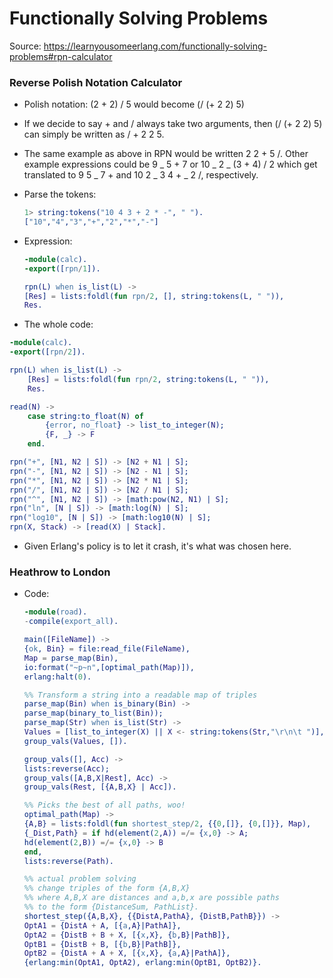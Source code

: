 # Functionally Solving Problems

Source: https://learnyousomeerlang.com/functionally-solving-problems#rpn-calculator

### Reverse Polish Notation Calculator

- Polish notation: (2 + 2) / 5 would become (/ (+ 2 2) 5)
- If we decide to say + and / always take two arguments, then (/ (+ 2 2) 5) can simply be written as / + 2 2 5.
- The same example as above in RPN would be written 2 2 + 5 /. Other example expressions could be 9 _ 5 + 7 or 10 _ 2 _ (3 + 4) / 2 which get translated to 9 5 _ 7 + and 10 2 _ 3 4 + _ 2 /, respectively.
- Parse the tokens:
  ```erlang
  1> string:tokens("10 4 3 + 2 * -", " ").
  ["10","4","3","+","2","*","-"]
  ```
- Expression:

  ```erlang
  -module(calc).
  -export([rpn/1]).

  rpn(L) when is_list(L) ->
  [Res] = lists:foldl(fun rpn/2, [], string:tokens(L, " ")),
  Res.
  ```

- The whole code:

```erlang
-module(calc).
-export([rpn/2]).

rpn(L) when is_list(L) ->
    [Res] = lists:foldl(fun rpn/2, string:tokens(L, " ")),
    Res.

read(N) ->
    case string:to_float(N) of
        {error, no_float} -> list_to_integer(N);
        {F, _} -> F
    end.

rpn("+", [N1, N2 | S]) -> [N2 + N1 | S];
rpn("-", [N1, N2 | S]) -> [N2 - N1 | S];
rpn("*", [N1, N2 | S]) -> [N2 * N1 | S];
rpn("/", [N1, N2 | S]) -> [N2 / N1 | S];
rpn("^", [N1, N2 | S]) -> [math:pow(N2, N1) | S];
rpn("ln", [N | S]) -> [math:log(N) | S];
rpn("log10", [N | S]) -> [math:log10(N) | S];
rpn(X, Stack) -> [read(X) | Stack].
```

- Given Erlang's policy is to let it crash, it's what was chosen here.

### Heathrow to London

- Code:

  ```erlang
  -module(road).
  -compile(export_all).

  main([FileName]) ->
  {ok, Bin} = file:read_file(FileName),
  Map = parse_map(Bin),
  io:format("~p~n",[optimal_path(Map)]),
  erlang:halt(0).

  %% Transform a string into a readable map of triples
  parse_map(Bin) when is_binary(Bin) ->
  parse_map(binary_to_list(Bin));
  parse_map(Str) when is_list(Str) ->
  Values = [list_to_integer(X) || X <- string:tokens(Str,"\r\n\t ")],
  group_vals(Values, []).

  group_vals([], Acc) ->
  lists:reverse(Acc);
  group_vals([A,B,X|Rest], Acc) ->
  group_vals(Rest, [{A,B,X} | Acc]).

  %% Picks the best of all paths, woo!
  optimal_path(Map) ->
  {A,B} = lists:foldl(fun shortest_step/2, {{0,[]}, {0,[]}}, Map),
  {_Dist,Path} = if hd(element(2,A)) =/= {x,0} -> A;
  hd(element(2,B)) =/= {x,0} -> B
  end,
  lists:reverse(Path).

  %% actual problem solving
  %% change triples of the form {A,B,X}
  %% where A,B,X are distances and a,b,x are possible paths
  %% to the form {DistanceSum, PathList}.
  shortest_step({A,B,X}, {{DistA,PathA}, {DistB,PathB}}) ->
  OptA1 = {DistA + A, [{a,A}|PathA]},
  OptA2 = {DistB + B + X, [{x,X}, {b,B}|PathB]},
  OptB1 = {DistB + B, [{b,B}|PathB]},
  OptB2 = {DistA + A + X, [{x,X}, {a,A}|PathA]},
  {erlang:min(OptA1, OptA2), erlang:min(OptB1, OptB2)}.
  ```

